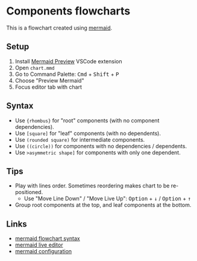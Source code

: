 # Components flowcharts

This is a flowchart created using [mermaid](https://github.com/knsv/mermaid).

## Setup

1. Install [Mermaid Preview](https://github.com/vstirbu/vscode-mermaid-preview) VSCode extension
2. Open `chart.mmd`
3. Go to Command Palette: <kbd>Cmd</kbd> + <kbd>Shift</kbd> + <kbd>P</kbd>
4. Choose "Preview Mermaid"
5. Focus editor tab with chart

## Syntax

- Use `{rhombus}` for "root" components (with no component dependencies).
- Use `[square]` for "leaf" components (with no dependents).
- Use `(rounded square)` for intermediate components.
- Use `((circle))` for components with no dependencies / dependents.
- Use `>asymmetric shape]` for components with only one dependent.

## Tips

- Play with lines order. Sometimes reordering makes chart to be re-positioned.
  - Use "Move Line Down" / "Move Live Up": <kbd>Option</kbd> + <kbd>↓</kbd> / <kbd>Option</kbd> + <kbd>↑</kbd>
- Group root components at the top, and leaf components at the bottom.

## Links

- [mermaid flowchart syntax](https://mermaidjs.github.io/#/flowchart)
- [mermaid live editor](https://mermaidjs.github.io/mermaid-live-editor/)
- [mermaid configuration](https://mermaidjs.github.io/#/mermaidAPI?id=configuration)
